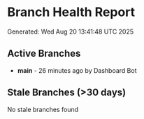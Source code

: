 # Branch Health Report
Generated: Wed Aug 20 13:41:48 UTC 2025

## Active Branches
- **main** - 26 minutes ago by Dashboard Bot

## Stale Branches (>30 days)
No stale branches found

